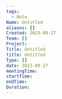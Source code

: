 ```yaml
---
tags:
  - Note
Name: Untitled
aliases: []
Created: 2023-09-27
Team: []
Project: 
Title: Untitled
title: Untitled
Type: []
date: 2023-09-27
meetingTime: 
startTime: 
endTime: 
Duration:
---
```

